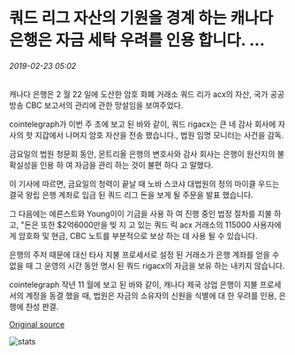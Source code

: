 # 쿼드 리그 자산의 기원을 경계 하는 캐나다 은행은 자금 세탁 우려를 인용 합니다. ...

###### 2019-02-23 05:02

캐나다 은행은 2 월 22 일에 도산한 암호 화폐 거래소 쿼드 리가 acx의 자산, 국가 공공 방송 CBC 보고서의 관리에 관한 망설임을 보여주었다.

cointelegraph가 이번 주 초에 보고 된 바와 같이, 쿼드 rigacx는 큰 네 감사 회사에 자사의 핫 지갑에서 나머지 암호 자산을 전송 했습니다., 법원 임명 모니터는 사건을 감독.

금요일의 법원 청문회 동안, 몬트리올 은행의 변호사와 감사 회사는 은행이 원산지의 불확실성을 인용 하 여 자금을 관리 하는 것이 불편 하다 고 말했다.

이 기사에 따르면, 금요일의 청력이 끝날 때 노바 스코샤 대법원의 정의 마이클 우드는 결국 왕립 은행 계좌로 입금 된 쿼드 리그 돈을 보게 될 주문을 발표 했습니다.

그 다음에는 에른스트와 Young이이 기금을 사용 하 여 진행 중인 법정 절차를 지불 하 고, "돈은 또한 $2억6000만을 빚 지 고 있는 쿼드 릭 acx 거래소의 115000 사용자에 게 암호화 및 현금, CBC 노트를 부분적으로 보상 하는 데 사용 될 수 있습니다.

은행의 주저 때문에 대신 타사 지불 프로세서로 설정 된 거래소가 은행 계좌를 얻을 수 없을 때 그 운영의 시간 동안 명시 된 쿼드 rigacx의 자금을 보유 하는 내키지 않습니다.

cointelegraph 작년 11 월에 보고 된 바와 같이, 캐나다 제국 상업 은행이 지불 프로세서의 계정을 동결 했을 때, 법원은 자금의 소유자의 신원을 식별에 대 한 우려를 인용, 은행에 찬성 판결.

[Original source](https://cointelegraph.com/news/canadian-banks-wary-of-quadrigacx-assets-origins-cite-money-laundering-concerns)

![stats](https://c.statcounter.com/11760860/0/a89fa40b/1/ "stats")